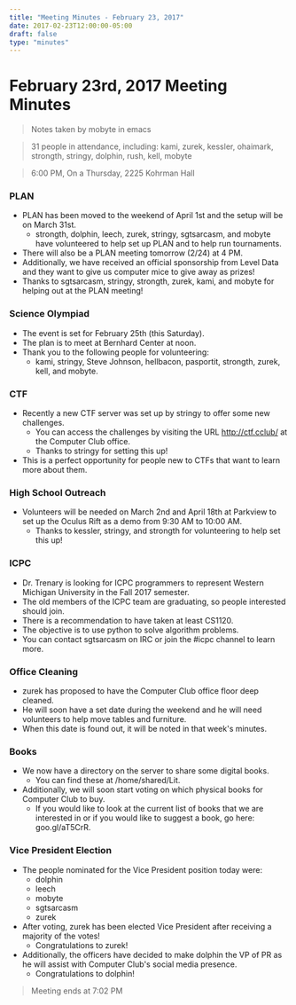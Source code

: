 ```yaml
---
title: "Meeting Minutes - February 23, 2017"
date: 2017-02-23T12:00:00-05:00
draft: false
type: "minutes"
---
```


# February 23rd, 2017 Meeting Minutes
> Notes taken by mobyte in emacs

> 31 people in attendance, including: kami, zurek, kessler, ohaimark, strongth, stringy, dolphin, rush, kell, mobyte

> 6:00 PM, On a Thursday, 2225 Kohrman Hall

### PLAN
- PLAN has been moved to the weekend of April 1st and the setup will be on March 31st.
  - strongth, dolphin, leech, zurek, stringy, sgtsarcasm, and mobyte have volunteered to help set up PLAN and to help run tournaments.
- There will also be a PLAN meeting tomorrow (2/24) at 4 PM.
- Additionally, we have received an official sponsorship from Level Data and they want to give us computer mice to give away as prizes!
- Thanks to sgtsarcasm, stringy, strongth, zurek, kami, and mobyte for helping out at the PLAN meeting!

### Science Olympiad
- The event is set for February 25th (this Saturday).
- The plan is to meet at Bernhard Center at noon.
- Thank you to the following people for volunteering:
  - kami, stringy, Steve Johnson, hellbacon, pasportit, strongth, zurek, kell, and mobyte.

### CTF
- Recently a new CTF server was set up by stringy to offer some new challenges.
  - You can access the challenges by visiting the URL http://ctf.cclub/ at the Computer Club office.
  - Thanks to stringy for setting this up!
- This is a perfect opportunity for people new to CTFs that want to learn more about them.

### High School Outreach
- Volunteers will be needed on March 2nd and April 18th at Parkview to set up the Oculus Rift as a demo from 9:30 AM to 10:00 AM.
  - Thanks to kessler, stringy, and strongth for volunteering to help set this up!
  
### ICPC
- Dr. Trenary is looking for ICPC programmers to represent Western Michigan University in the Fall 2017 semester.
- The old members of the ICPC team are graduating, so people interested should join.
- There is a recommendation to have taken at least CS1120.
- The objective is to use python to solve algorithm problems.
- You can contact sgtsarcasm on IRC or join the #icpc channel to learn more.

### Office Cleaning
- zurek has proposed to have the Computer Club office floor deep cleaned.
- He will soon have a set date during the weekend and he will need volunteers to help move tables and furniture.
- When this date is found out, it will be noted in that week's minutes.

### Books
- We now have a directory on the server to share some digital books.
  - You can find these at /home/shared/Lit.
- Additionally, we will soon start voting on which physical books for Computer Club to buy.
  - If you would like to look at the current list of books that we are interested in or if you would like to suggest a book, go here: goo.gl/aT5CrR.

### Vice President Election
- The people nominated for the Vice President position today were:
  - dolphin
  - leech
  - mobyte
  - sgtsarcasm
  - zurek
- After voting, zurek has been elected Vice President after receiving a majority of the votes!
  - Congratulations to zurek!
- Additionally, the officers have decided to make dolphin the VP of PR as he will assist with Computer Club's social media presence.
  - Congratulations to dolphin!

> Meeting ends at 7:02 PM
